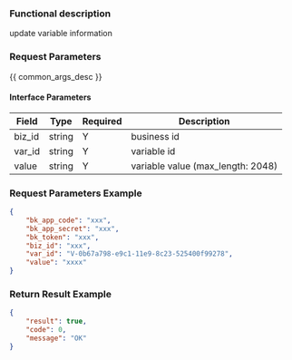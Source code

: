 ### Functional description

update variable information

### Request Parameters

{{ common_args_desc }}

#### Interface Parameters

| Field          | Type      | Required | Description |
|----------------|-----------|----------|-------------|
| biz_id         |  string   | Y        | business id |
| var_id         |  string   | Y        | variable id |
| value          |  string   | Y        | variable value (max_length: 2048)  |

### Request Parameters Example

```json
{
    "bk_app_code": "xxx",
    "bk_app_secret": "xxx",
    "bk_token": "xxx",
    "biz_id": "xxx",
    "var_id": "V-0b67a798-e9c1-11e9-8c23-525400f99278",
    "value": "xxxx"
}
```

### Return Result Example

```json
{
    "result": true,
    "code": 0,
    "message": "OK"
}
```

